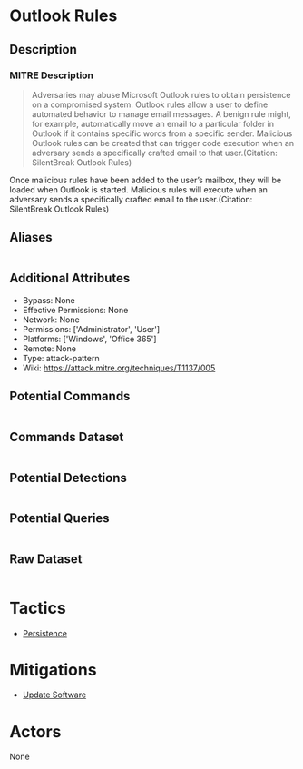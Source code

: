 
# Outlook Rules

## Description

### MITRE Description

> Adversaries may abuse Microsoft Outlook rules to obtain persistence on a compromised system. Outlook rules allow a user to define automated behavior to manage email messages. A benign rule might, for example, automatically move an email to a particular folder in Outlook if it contains specific words from a specific sender. Malicious Outlook rules can be created that can trigger code execution when an adversary sends a specifically crafted email to that user.(Citation: SilentBreak Outlook Rules)

Once malicious rules have been added to the user’s mailbox, they will be loaded when Outlook is started. Malicious rules will execute when an adversary sends a specifically crafted email to the user.(Citation: SilentBreak Outlook Rules)

## Aliases

```

```

## Additional Attributes

* Bypass: None
* Effective Permissions: None
* Network: None
* Permissions: ['Administrator', 'User']
* Platforms: ['Windows', 'Office 365']
* Remote: None
* Type: attack-pattern
* Wiki: https://attack.mitre.org/techniques/T1137/005

## Potential Commands

```

```

## Commands Dataset

```

```

## Potential Detections

```json

```

## Potential Queries

```json

```

## Raw Dataset

```json

```

# Tactics


* [Persistence](../tactics/Persistence.md)


# Mitigations


* [Update Software](../mitigations/Update-Software.md)


# Actors

None
